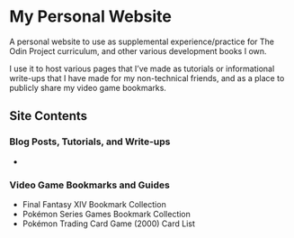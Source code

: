 # My Personal Website

A personal website to use as supplemental experience/practice for The Odin Project curriculum, and other various development books I own.

I use it to host various pages that I’ve made as tutorials or informational write-ups that I have made for my non-technical friends, and as a place to publicly share my video game bookmarks.

## Site Contents

### Blog Posts, Tutorials, and Write-ups

- 

### Video Game Bookmarks and Guides

- Final Fantasy XIV Bookmark Collection
- Pokémon Series Games Bookmark Collection
- Pokémon Trading Card Game (2000) Card List
